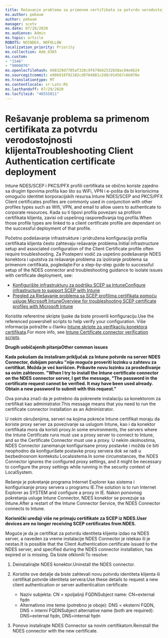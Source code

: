 ```yaml
---
title: Rešavanje problema sa primenom certifikata za potvrdu verodostojnosti klijenta
ms.author: pebaum
author: pebaum
manager: scotv
ms.date: 07/28/2020
ms.audience: Admin
ms.topic: article
ROBOTS: NOINDEX, NOFOLLOW
localization_priority: Priority
ms.collection: Adm_O365
ms.custom:
- "1546"
- "9000076"
ms.openlocfilehash: 698329d7705af320c9f679b92532b58ac84e6624
ms.sourcegitcommit: e90b918f02102cd9764881c2d8c914567c6b070e
ms.translationtype: MT
ms.contentlocale: sr-Latn-RS
ms.lasthandoff: 07/29/2020
ms.locfileid: "46555811"
---
```

# <a name="troubleshooting-client-authentication-certificate-deployment"></a><span data-ttu-id="db72c-102">Rešavanje problema sa primenom certifikata za potvrdu verodostojnosti klijenta</span><span class="sxs-lookup"><span data-stu-id="db72c-102">Troubleshooting Client Authentication certificate deployment</span></span>

<span data-ttu-id="db72c-103">Intune NDES/SCEP i PKCS/PFX profili certifikata se obično koriste zajedno sa drugim tipovima profila kao što su WiFi, VPN i e-pošta da bi korisnicima omogućio identitet korporacijskih resursa.</span><span class="sxs-lookup"><span data-stu-id="db72c-103">Intune NDES/SCEP and PKCS/PFX Client certificates profiles are commonly used in conjunction with other profiles types such as Wifi, VPN, and email to allow users to authenticate to corporate resources.</span></span> <span data-ttu-id="db72c-104">Kada su ti tipovi profila povezani sa profilom certifikata klijenta, zavisi od uspešnog raspoređivanja tog profila.</span><span class="sxs-lookup"><span data-stu-id="db72c-104">When those profile types are linked to a client certificate profile are dependant on the successful deployment of that profile.</span></span>

<span data-ttu-id="db72c-105">Početno podešavanje infrastrukture i pridružena konfiguracija profila certifikata klijenta često zahtevaju rešavanje problema.</span><span class="sxs-lookup"><span data-stu-id="db72c-105">Initial infrastructure setup and associated configuration of the Client Certificate profile often require troubleshooting.</span></span> <span data-ttu-id="db72c-106">Za Postepeni vodič za uspešno podešavanje NDES konektora i uputstva za rešavanje problema za izoliranje problema sa primenom certifikata, pogledajte:</span><span class="sxs-lookup"><span data-stu-id="db72c-106">For a step-by-step guide to successful setup of the NDES connector and troubleshooting guidance to isolate issues with certificate deployment, see:</span></span> 

- [<span data-ttu-id="db72c-107">Konfigurišite infrastrukturu za podršku SCEP sa Intune</span><span class="sxs-lookup"><span data-stu-id="db72c-107">Configure infrastructure to support SCEP with Intune</span></span>](https://support.microsoft.com/help/4459540/troubleshoot-ndes-configuration-for-use-with-intune)
- [<span data-ttu-id="db72c-108">Pregled za Rješavanje problema sa SCEP profilima certifikata pomoću usluge Microsoft Intune</span><span class="sxs-lookup"><span data-stu-id="db72c-108">Overview for troubleshooting SCEP certificate profiles with Microsoft Intune</span></span>](https://support.microsoft.com/help/4457481/troubleshooting-scep-certificate-profile-deployment-in-intune)

<span data-ttu-id="db72c-109">Koristite referentne skripte ljuske da biste proverili konfiguraciju.</span><span class="sxs-lookup"><span data-stu-id="db72c-109">Use the referenced powershell scripts to help verify your configuration.</span></span> <span data-ttu-id="db72c-110">Više informacija potražite u članku [Intune skripte za verifikaciju konektora certifikata](https://github.com/microsoftgraph/powershell-intune-samples/tree/master/CertificationAuthority).</span><span class="sxs-lookup"><span data-stu-id="db72c-110">For more info, see [Intune Certificate connector verification scripts](https://github.com/microsoftgraph/powershell-intune-samples/tree/master/CertificationAuthority).</span></span>

  
<span data-ttu-id="db72c-111">**Drugih uobičajenih pitanja**</span><span class="sxs-lookup"><span data-stu-id="db72c-111">**Other common issues**</span></span>

<span data-ttu-id="db72c-112">**Kada pokušam da instaliram priključak za Intune potvrde na server NDES Connector, dobijam poruku "nije moguće proveriti lozinku u zahtevu za certifikat. Možda je već korišćen. Pribavite novu lozinku za prosleđivanje sa ovim zahtevom. "**</span><span class="sxs-lookup"><span data-stu-id="db72c-112">**When I try to install the Intune certificate connector on the NDES connector server, I get the message, "The password in the certificate request cannot be verified. It may have been used already. Obtain a new password to submit with this request."**</span></span>  

<span data-ttu-id="db72c-113">Ova poruka znači da je potrebno da pokrenete instalaciju sa konektorom za certifikat kao administrator.</span><span class="sxs-lookup"><span data-stu-id="db72c-113">This message means that you need to run the certificate connector installation as an Administrator.</span></span>

<span data-ttu-id="db72c-114">U nekim okruženjima, serveri na kojima pokreće Intune certifikat moraju da koriste proxy server za povezivanje sa uslugom Intune, kao i da konektor certifikata mora da koristi proxy.</span><span class="sxs-lookup"><span data-stu-id="db72c-114">In some environments, the servers where the Intune Certificate runs must use a proxy server to connect to Intune, and so the Certificate Connector must use a proxy.</span></span> <span data-ttu-id="db72c-115">U nekim okolnostima, NDES Connector zanemaruje konfigurisane proxy postavke i možda će biti neophodno da konfigurišete postavke proxy servera dok se radi u bezbednosnom kontekstu Localsistema.</span><span class="sxs-lookup"><span data-stu-id="db72c-115">In some circumstances, the NDES Connector ignores the configured proxy settings, and it might be necessary to configure the proxy settings while running in the security context of LocalSystem.</span></span> 
 
<span data-ttu-id="db72c-116">Rešenje je pokretanje programa Internet Explorer kao sistema i konfigurisanje proxy servera u programu IE.</span><span class="sxs-lookup"><span data-stu-id="db72c-116">The solution is to run Internet Explorer as SYSTEM and configure a proxy in IE.</span></span> <span data-ttu-id="db72c-117">Nakon ponovnog pokretanja usluge Intune Connector, NDES konektor se povezuje sa Intune.</span><span class="sxs-lookup"><span data-stu-id="db72c-117">After a restart of the Intune Connector Service, the NDES Connector connects to Intune.</span></span>

<span data-ttu-id="db72c-118">**Korisnički uređaji više ne primaju certifikate za SCEP iz NDES.**</span><span class="sxs-lookup"><span data-stu-id="db72c-118">**User devices are no longer receiving SCEP certificates from NDES.**</span></span>

<span data-ttu-id="db72c-119">Moguće je da je certifikat za potvrdu identiteta klijenta izdao na NDES server, a naveden za vreme instalacije NDES Connector je istekao ili je nestao.</span><span class="sxs-lookup"><span data-stu-id="db72c-119">It is possible that the Client Authentication certificate issued to the NDES server, and specified during the NDES connector installation, has expired or is missing.</span></span> <span data-ttu-id="db72c-120">Da biste otklonili:</span><span class="sxs-lookup"><span data-stu-id="db72c-120">To resolve:</span></span> 
 
1. <span data-ttu-id="db72c-121">Deinstalirajte NDES konektor.</span><span class="sxs-lookup"><span data-stu-id="db72c-121">Uninstall the NDES connector.</span></span>  
2. <span data-ttu-id="db72c-122">Koristite ove detalje da biste zahtevali novu potvrdu identiteta klijenta ili certifikat potvrde identiteta servera:</span><span class="sxs-lookup"><span data-stu-id="db72c-122">Use these details to request a new client authentication or server authentication certificate:</span></span> 
 
    - <span data-ttu-id="db72c-123">Naziv subjekta: CN = spoljašnji FQDN</span><span class="sxs-lookup"><span data-stu-id="db72c-123">Subject name: CN=external fqdn</span></span>  
    - <span data-ttu-id="db72c-124">Alternativno ime teme (potrebno je oboje): DNS = eksterni FQDN, DNS = interni FQDN</span><span class="sxs-lookup"><span data-stu-id="db72c-124">Subject alternative name (both are required): DNS=external fqdn, DNS=internal fqdn</span></span> 
 
3. <span data-ttu-id="db72c-125">Ponovo instalirajte NDES Connector sa novim certifikatom.</span><span class="sxs-lookup"><span data-stu-id="db72c-125">Reinstall the NDES connector with the new certificate.</span></span>